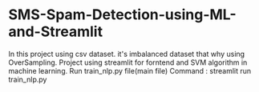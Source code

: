 # SMS-Spam-Detection-using-ML-and-Streamlit
In this project using csv dataset.
it's imbalanced dataset that why using OverSampling.
Project using streamlit for forntend  and SVM algorithm in machine learning.
Run train_nlp.py file(main file)
Command : streamlit run train_nlp.py
